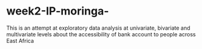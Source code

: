 # week2-IP-moringa-
This is an attempt at exploratory data analysis at univariate, bivariate and multivariate levels about the accessibility of bank account to people across East Africa
